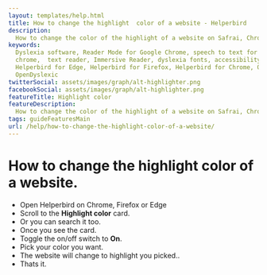 ```yaml
---
layout: templates/help.html
title: How to change the highlight  color of a website - Helperbird
description:
  How to change the color of the highlight of a website on Safrai, Chrome, Firefox or Edge.
keywords:
  Dyslexia software, Reader Mode for Google Chrome, speech to text for chrome, Text to speech for
  chrome,  text reader, Immersive Reader, dyslexia fonts, accessibility software, dyslexia software,
  Helperbird for Edge, Helperbird for Firefox, Helperbird for Chrome, Opendyslexic for Chrome,
  OpenDyslexic
twitterSocial: assets/images/graph/alt-highlighter.png
facebookSocial: assets/images/graph/alt-highlighter.png
featureTitle: Highlight color
featureDescription:
  How to change the color of the highlight of a website on Safrai, Chrome, Firefox or Edge.
tags: guideFeaturesMain
url: /help/how-to-change-the-highlight-color-of-a-website/
---
```


# How to change the highlight color of a website.

- Open Helperbird on Chrome, Firefox or Edge
- Scroll to the **Highlight color** card.
- Or you can search it too.
- Once you see the card.
- Toggle the on/off switch to **On**.
- Pick your color you want.
- The website will change to highlight you picked..
- Thats it.
